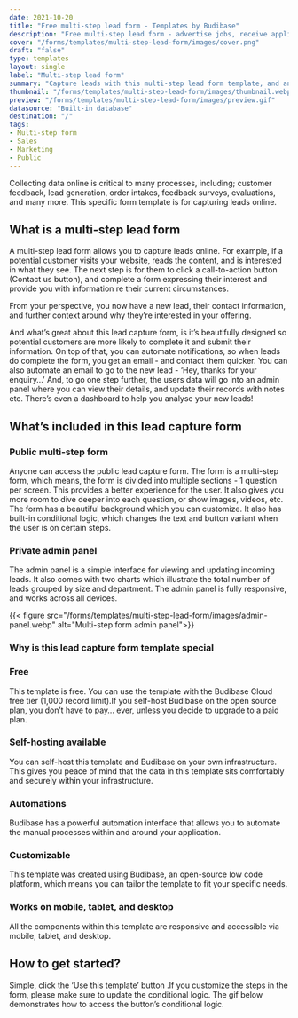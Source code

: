 ```yaml
---
date: 2021-10-20
title: "Free multi-step lead form - Templates by Budibase"
description: "Free multi-step lead form - advertise jobs, receive applications, and track candidates. Browse through our selection of free application templates and build an internal application in minutes."
cover: "/forms/templates/multi-step-lead-form/images/cover.png"
draft: "false"
type: templates
layout: single
label: "Multi-step lead form"
summary: "Capture leads with this multi-step lead form template, and analyse results with a private admin panel."
thumbnail: "/forms/templates/multi-step-lead-form/images/thumbnail.webp"
preview: "/forms/templates/multi-step-lead-form/images/preview.gif"
datasource: "Built-in database"
destination: "/"
tags:
- Multi-step form
- Sales
- Marketing
- Public
---
```




Collecting data online is critical to many processes, including; customer feedback, lead generation, order intakes, feedback surveys, evaluations, and many more. This specific form template is for capturing leads online.

## What is a multi-step lead form

A multi-step lead form allows you to capture leads online. For example, if a potential customer visits your website, reads the content, and is interested in what they see. The next step is for them to click a call-to-action button (Contact us button), and complete a form expressing their interest and provide you with information re their current circumstances.

From your perspective, you now have a new lead, their contact information, and further context around why they’re interested in your offering. 

And what’s great about this lead capture form, is it’s beautifully designed so potential customers are more likely to complete it and submit their information. On top of that, you can automate notifications, so when leads do complete the form, you get an email - and contact them quicker. You can also automate an email to go to the new lead - ‘Hey, thanks for your enquiry…’ And, to go one step further, the users data will go into an admin panel where you can view their details, and update their records with notes etc. There’s even a dashboard to help you analyse your new leads! 

## What’s included in this lead capture form

### Public multi-step form

Anyone can access the public lead capture form. The form is a multi-step form, which means, the form is divided into multiple sections - 1 question per screen. This provides a better experience for the user. It also gives you more room to dive deeper into each question, or show images, videos, etc. The form has a beautiful background which you can customize. It also has built-in conditional logic, which changes the text and button variant when the user is on certain steps.


### Private admin panel

The admin panel is a simple interface for viewing and updating incoming leads. It also comes with two charts which illustrate the total number of leads grouped by size and department. The admin panel is fully responsive, and works across all devices.

{{< figure src="/forms/templates/multi-step-lead-form/images/admin-panel.webp" alt="Multi-step form admin panel">}} 

### Why is this lead capture form template special

### Free

This template is free. You can use the template with the Budibase Cloud free tier (1,000 record limit).If you self-host Budibase on the open source plan, you don’t have to pay… ever, unless you decide to upgrade to a paid plan. 

### Self-hosting available

You can self-host this template and Budibase on your own infrastructure. This gives you peace of mind that the data in this template sits comfortably and securely within your infrastructure.

### Automations

Budibase has a powerful automation interface that allows you to automate the manual processes within and around your application. 

### Customizable

This template was created using Budibase, an open-source low code platform, which means you can tailor the template to fit your specific needs.

### Works on mobile, tablet, and desktop

All the components within this template are responsive and accessible via mobile, tablet, and desktop.

## How to get started?

Simple, click the ‘Use this template’ button .If you customize the steps in the form, please make sure to update the conditional logic. The gif below demonstrates how to access the button’s conditional logic.
